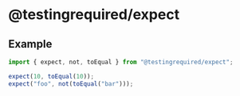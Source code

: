 # @testingrequired/expect

## Example

```javascript
import { expect, not, toEqual } from "@testingrequired/expect";

expect(10, toEqual(10));
expect("foo", not(toEqual("bar")));
```
